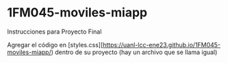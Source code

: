# 1FM045-moviles-miapp
Instrucciones para Proyecto Final

Agregar el código en [styles.css][https://uanl-lcc-ene23.github.io/1FM045-moviles-miapp/) dentro de su proyecto (hay un archivo que se llama igual)
